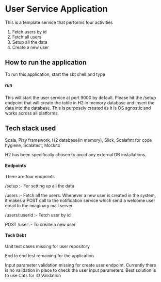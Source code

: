 # User Service Application

This is a template service that performs four activities
1. Fetch users by id
2. Fetch all users
3. Setup all the data
4. Create a new user

## How to run the application

To run this application, start the sbt shell and type
##### run 

This will start the user service at port 9000 by default. Please hit the /setup endpoint that will create the table in H2 in memory database and insert the data into the database. This is purposely created as it is OS agnostic and works across all platforms.

## Tech stack used
Scala, Play framework, H2 database(in memory), Slick, Scalafmt for code hygiene, Scalatest, Mockito

H2 has been specifically chosen to avoid any external DB installations.

#### Endpoints

There are four endpoints

/setup :- For setting up all the data

/users :- Fetch all the users. Whenever a new user is created in the system, it makes a POST call to the notification service which send a welcome user email to the imaginary mail server. 

/users/:userId  :- Fetch user by id

POST /user :- To create a new user

#### Tech Debt

Unit test cases missing for user repository

End to end test remaining for the application

Input parameter validation missing for create user endpoint. Currently there is no validation in place to check the user input parameters. Best solution is to use Cats for IO Validation
